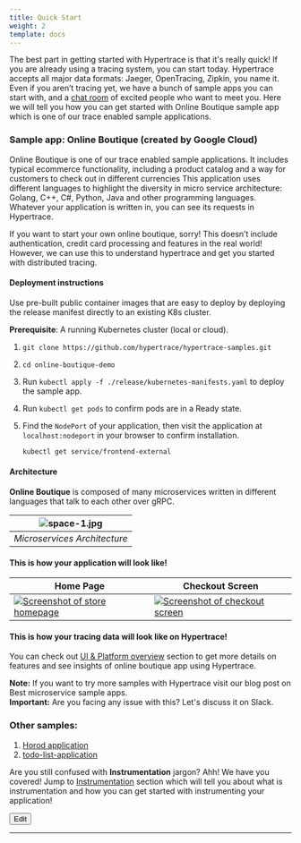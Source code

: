 ```yaml
---
title: Quick Start
weight: 2
template: docs
---
```


The best part in getting started with Hypertrace is that it's really quick! If you are already using a tracing system, you can start today. Hypertrace accepts all major data formats: Jaeger, OpenTracing, Zipkin, you name it. Even if you aren’t tracing yet, we have a bunch of sample apps you can start with, and a [chat room](https://hypertrace.slack.com) of excited people who want to meet you. Here we will tell you how you can get started with Online Boutique sample app which is one of our trace enabled sample applications.

### Sample app: Online Boutique (created by Google Cloud)

Online Boutique is one of our trace enabled sample applications. It includes typical ecommerce functionality, including a product catalog and a way for customers to check out in different currencies This application uses different languages to highlight the diversity in micro service architecture: Golang, C++, C#, Python, Java and other programming languages. Whatever your application is written in, you can see its requests in Hypertrace.

If you want to start your own online boutique, sorry! This doesn’t include authentication, credit card processing and features in the real world! However, we can use this to understand hypertrace and get you started with distributed tracing. 

#### Deployment instructions

Use pre-built public container images that are easy to deploy by deploying the release manifest directly to an existing K8s cluster.

**Prerequisite**: A running Kubernetes cluster (local or cloud).

1. `git clone https://github.com/hypertrace/hypertrace-samples.git`
2. `cd online-boutique-demo`
2. Run `kubectl apply -f ./release/kubernetes-manifests.yaml` to deploy the sample app.
3. Run `kubectl get pods` to confirm pods are in a Ready state.
4. Find the `NodePort` of your application, then visit the application at `localhost:nodeport` in your
   browser to confirm installation. 

   ```sh
   kubectl get service/frontend-external
   ```
#### Architecture

**Online Boutique** is composed of many microservices written in different languages that talk to each other over gRPC.

| ![space-1.jpg](https://s3.amazonaws.com/fininity.tech/DT/architecture-diagram.png) | 
|:--:| 
| *Microservices Architecture* |


#### This is how your application will look like!

| Home Page                                                                                                         | Checkout Screen                                                                                                    |
| ----------------------------------------------------------------------------------------------------------------- | ------------------------------------------------------------------------------------------------------------------ |
| [![Screenshot of store homepage](https://s3.amazonaws.com/fininity.tech/online-boutique-frontend-1-min.png)]() | [![Screenshot of checkout screen](https://s3.amazonaws.com/fininity.tech/DT/online-boutique-frontend-2.png)]() |


#### This is how your tracing data will look like on Hypertrace! 

You can check out [UI & Platform overview](https://hypertrace-docs.netlify.app/docs/platform-ui/) section to get more details on features and see insights of online boutique app using Hypertrace. 

<div class="note">
  <strong>Note:</strong> 
  If you want to try more samples with Hypertrace visit our blog post on <a src=https://github.com/hypertrace/hypertrace-samples>Best microservice sample apps</a>.
</div>


<div class="important">
  <strong>Important:</strong> 
  Are you facing any issue with this? Let's discuss it on <a src=https://hypertrace.slack.com/>Slack</a>.
</div>

### Other samples:
1. [Horod application](https://github.com/hypertrace/hypertrace-samples/tree/master/hotrod)
2. [todo-list-application](https://github.com/hypertrace/hypertrace-samples/tree/master/todo-list-application)

Are you still confused with **Instrumentation** jargon? Ahh! We have you covered! Jump to [Instrumentation](https://hypertrace-docs.netlify.app/docs/getting-started/instrumentation/) section which will tell you about what is instrumentation and how you can get started with instrumenting your application! 

<a href="https://github.com/hypertrace/hypertrace-docs-website/tree/master/src/pages/getting-started/quick-start.md">
<button type="button">Edit</button></a>

***
